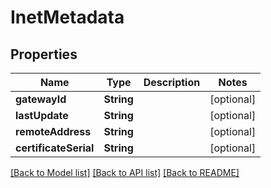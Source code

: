 # InetMetadata

## Properties
Name | Type | Description | Notes
------------ | ------------- | ------------- | -------------
**gatewayId** | **String** |  | [optional] 
**lastUpdate** | **String** |  | [optional] 
**remoteAddress** | **String** |  | [optional] 
**certificateSerial** | **String** |  | [optional] 

[[Back to Model list]](../README.md#documentation-for-models) [[Back to API list]](../README.md#documentation-for-api-endpoints) [[Back to README]](../README.md)



